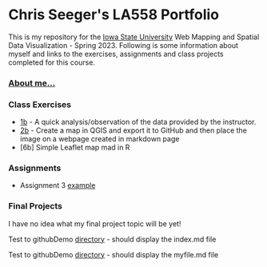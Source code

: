 # Chris Seeger's LA558 Portfolio
This is my repository for the [Iowa State University](https://www.iastate.edu) Web Mapping and Spatial Data Visualization - Spring 2023.
Following is some information about myself and links to the exercises, assignments and class projects completed for this course.

### [About me...](aboutMe.md)

### Class Exercises
- [1b](exercises/ex1b.md) - A quick analysis/observation of the data provided by the instructor.
- [2b](exercises/ex2b.md) - Create a map in QGIS and export it to GitHub and then place the image on a webpage created in markdown page
- [6b] Simple Leaflet map mad in R

### Assignments
- Assignment 3 [example](assignments/assignment3)


### Final Projects
I have no idea what my final project topic will be yet!



Test to githubDemo [directory](githubDemo) - should display the index.md file

Test to githubDemo [directory](githubDemo/myfile.md) - should display the myfile.md file
